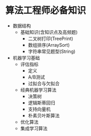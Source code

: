 # 算法工程师必备知识
- 数据结构</br>
  - 基础知识(含知识点及高频题)</br>
    - 二叉树打印(TreePrint)</br>
    - 数组排序(ArraySort)</br>
    - 字符串常见题型(String)</br>  
- 机器学习基础</br>
  - 评估指标</br>
    - 定义
    - A/B测试
    - 过拟合与欠拟合
  - 经典机器学习算法</br>
    - 决策树
    - 逻辑斯蒂回归
    - 支持向量机
    - 朴素贝叶斯算法
  - 优化算法</br>
  - 集成学习算法
